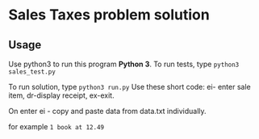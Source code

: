 # Sales Taxes problem solution

Usage
---
Use python3 to run this program **Python 3**.
To run tests, type ```python3 sales_test.py```

To run solution, type ```python3 run.py```
Use these short code: ei- enter sale item, dr-display receipt, ex-exit.

On enter ei - copy and paste data from data.txt individually.

for example ```1 book at 12.49```



